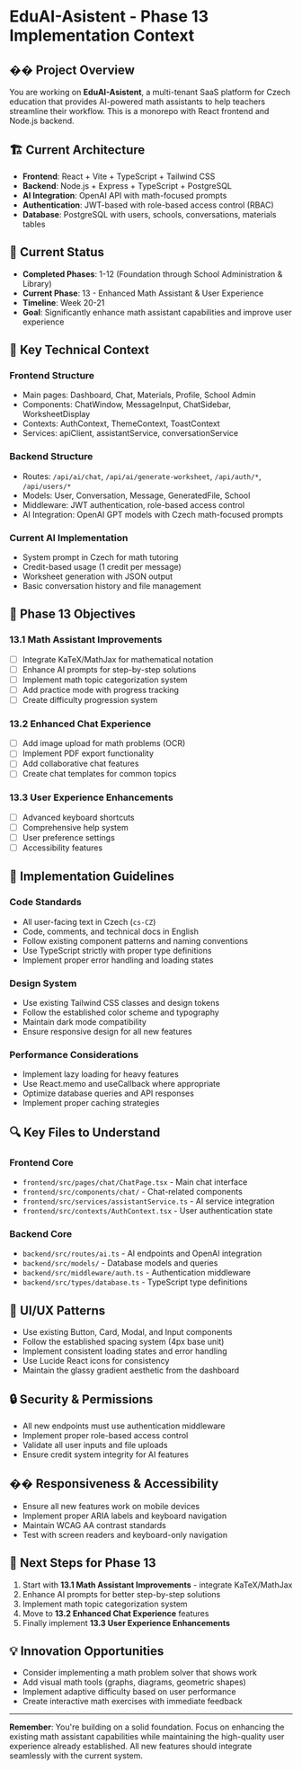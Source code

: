 # EduAI-Asistent - Phase 13 Implementation Context

## �� **Project Overview**
You are working on **EduAI-Asistent**, a multi-tenant SaaS platform for Czech education that provides AI-powered math assistants to help teachers streamline their workflow. This is a monorepo with React frontend and Node.js backend.

## 🏗️ **Current Architecture**
- **Frontend**: React + Vite + TypeScript + Tailwind CSS
- **Backend**: Node.js + Express + TypeScript + PostgreSQL
- **AI Integration**: OpenAI API with math-focused prompts
- **Authentication**: JWT-based with role-based access control (RBAC)
- **Database**: PostgreSQL with users, schools, conversations, materials tables

## 📍 **Current Status**
- **Completed Phases**: 1-12 (Foundation through School Administration & Library)
- **Current Phase**: 13 - Enhanced Math Assistant & User Experience
- **Timeline**: Week 20-21
- **Goal**: Significantly enhance math assistant capabilities and improve user experience

## 🔧 **Key Technical Context**

### **Frontend Structure**
- Main pages: Dashboard, Chat, Materials, Profile, School Admin
- Components: ChatWindow, MessageInput, ChatSidebar, WorksheetDisplay
- Contexts: AuthContext, ThemeContext, ToastContext
- Services: apiClient, assistantService, conversationService

### **Backend Structure**
- Routes: `/api/ai/chat`, `/api/ai/generate-worksheet`, `/api/auth/*`, `/api/users/*`
- Models: User, Conversation, Message, GeneratedFile, School
- Middleware: JWT authentication, role-based access control
- AI Integration: OpenAI GPT models with Czech math-focused prompts

### **Current AI Implementation**
- System prompt in Czech for math tutoring
- Credit-based usage (1 credit per message)
- Worksheet generation with JSON output
- Basic conversation history and file management

## 🎯 **Phase 13 Objectives**

### **13.1 Math Assistant Improvements**
- [ ] Integrate KaTeX/MathJax for mathematical notation
- [ ] Enhance AI prompts for step-by-step solutions
- [ ] Implement math topic categorization system
- [ ] Add practice mode with progress tracking
- [ ] Create difficulty progression system

### **13.2 Enhanced Chat Experience**
- [ ] Add image upload for math problems (OCR)
- [ ] Implement PDF export functionality
- [ ] Add collaborative chat features
- [ ] Create chat templates for common topics

### **13.3 User Experience Enhancements**
- [ ] Advanced keyboard shortcuts
- [ ] Comprehensive help system
- [ ] User preference settings
- [ ] Accessibility features

## 🚀 **Implementation Guidelines**

### **Code Standards**
- All user-facing text in Czech (`cs-CZ`)
- Code, comments, and technical docs in English
- Follow existing component patterns and naming conventions
- Use TypeScript strictly with proper type definitions
- Implement proper error handling and loading states

### **Design System**
- Use existing Tailwind CSS classes and design tokens
- Follow the established color scheme and typography
- Maintain dark mode compatibility
- Ensure responsive design for all new features

### **Performance Considerations**
- Implement lazy loading for heavy features
- Use React.memo and useCallback where appropriate
- Optimize database queries and API responses
- Implement proper caching strategies

## 🔍 **Key Files to Understand**

### **Frontend Core**
- `frontend/src/pages/chat/ChatPage.tsx` - Main chat interface
- `frontend/src/components/chat/` - Chat-related components
- `frontend/src/services/assistantService.ts` - AI service integration
- `frontend/src/contexts/AuthContext.tsx` - User authentication state

### **Backend Core**
- `backend/src/routes/ai.ts` - AI endpoints and OpenAI integration
- `backend/src/models/` - Database models and queries
- `backend/src/middleware/auth.ts` - Authentication middleware
- `backend/src/types/database.ts` - TypeScript type definitions

## 🎨 **UI/UX Patterns**
- Use existing Button, Card, Modal, and Input components
- Follow the established spacing system (4px base unit)
- Implement consistent loading states and error handling
- Use Lucide React icons for consistency
- Maintain the glassy gradient aesthetic from the dashboard

## 🔒 **Security & Permissions**
- All new endpoints must use authentication middleware
- Implement proper role-based access control
- Validate all user inputs and file uploads
- Ensure credit system integrity for AI features

## �� **Responsiveness & Accessibility**
- Ensure all new features work on mobile devices
- Implement proper ARIA labels and keyboard navigation
- Maintain WCAG AA contrast standards
- Test with screen readers and keyboard-only navigation

## 🚀 **Next Steps for Phase 13**
1. Start with **13.1 Math Assistant Improvements** - integrate KaTeX/MathJax
2. Enhance AI prompts for better step-by-step solutions
3. Implement math topic categorization system
4. Move to **13.2 Enhanced Chat Experience** features
5. Finally implement **13.3 User Experience Enhancements**

## 💡 **Innovation Opportunities**
- Consider implementing a math problem solver that shows work
- Add visual math tools (graphs, diagrams, geometric shapes)
- Implement adaptive difficulty based on user performance
- Create interactive math exercises with immediate feedback

---

**Remember**: You're building on a solid foundation. Focus on enhancing the existing math assistant capabilities while maintaining the high-quality user experience already established. All new features should integrate seamlessly with the current system.